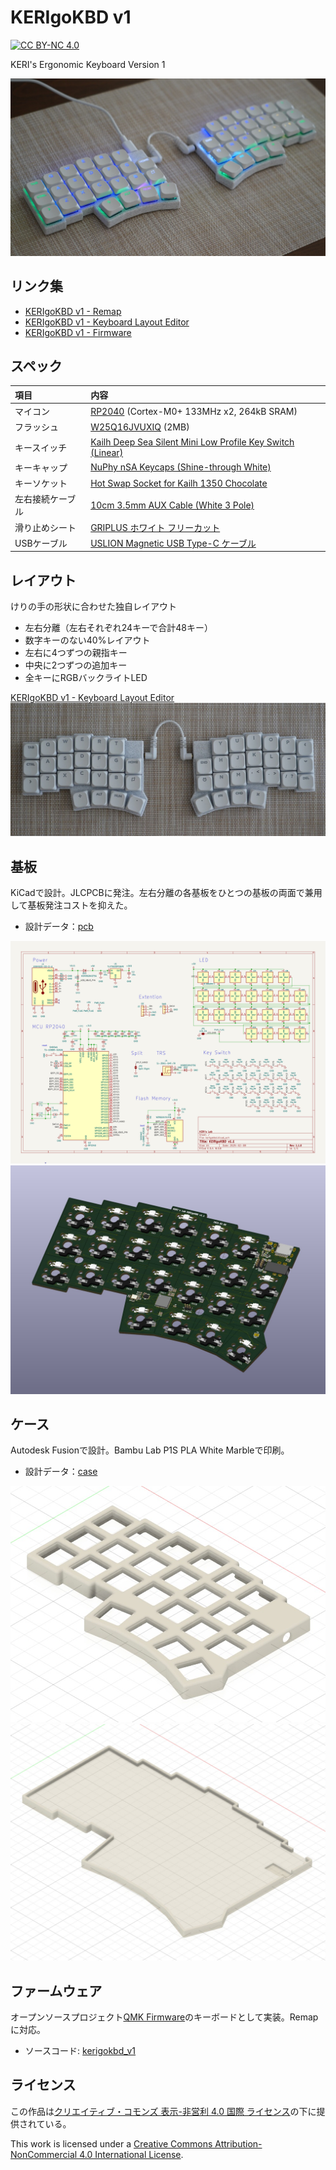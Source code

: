 # KERIgoKBD v1

[![CC BY-NC 4.0](https://licensebuttons.net/l/by-nc/4.0/88x31.png)](https://creativecommons.org/licenses/by-nc/4.0/deed.ja)

KERI's Ergonomic Keyboard Version 1

![KERIgoKBD v1](./images/kerigokbd_v1.jpg)

## リンク集

- [KERIgoKBD v1 - Remap](https://remap-keys.app/catalog/8pqWZfIyb0UqzhvSmsgh/keymap?id=74vyciDXcUU3OP2Ju8dM)
- [KERIgoKBD v1 - Keyboard Layout Editor](https://www.keyboard-layout-editor.com/#/gists/ef55d575836d948b814d1c28ccc5c396)
- [KERIgoKBD v1 - Firmware](../../software/keyboards/kerigokbd/kerigokbd_v1/)

## スペック

| 項目             | 内容                                                                                                                |
| :--------------- | :------------------------------------------------------------------------------------------------------------------ |
| マイコン         | [RP2040](https://www.raspberrypi.com/products/rp2040/specifications/) (Cortex-M0+ 133MHz x2, 264kB SRAM)            |
| フラッシュ       | [W25Q16JVUXIQ](https://www.digikey.jp/ja/products/detail/winbond-electronics/W25Q16JVUXIQ-TR/) (2MB)                |
| キースイッチ     | [Kailh Deep Sea Silent Mini Low Profile Key Switch (Linear)](https://www.aliexpress.com/item/1005007364820059.html) |
| キーキャップ     | [NuPhy nSA Keycaps (Shine-through White)](https://www.aliexpress.com/item/1005006384968360.html)                    |
| キーソケット     | [Hot Swap Socket for Kailh 1350 Chocolate](https://www.aliexpress.com/item/1005006610157756.html)                   |
| 左右接続ケーブル | [10cm 3.5mm AUX Cable (White 3 Pole)](https://www.aliexpress.com/item/1005002484746676.html)                        |
| 滑り止めシート   | [GRIPLUS ホワイト フリーカット](http://www.amazon.co.jp/dp/B08XHMGPWW/)                                             |
| USBケーブル      | [USLION Magnetic USB Type-C ケーブル](https://www.aliexpress.com/item/1005006136597761.html)                        |

## レイアウト

けりの手の形状に合わせた独自レイアウト

- 左右分離（左右それぞれ24キーで合計48キー）
- 数字キーのない40%レイアウト
- 左右に4つずつの親指キー
- 中央に2つずつの追加キー
- 全キーにRGBバックライトLED

[KERIgoKBD v1 - Keyboard Layout Editor](https://www.keyboard-layout-editor.com/#/gists/ef55d575836d948b814d1c28ccc5c396)
![KERIgoKBD v1](./images/kerigokbd_v1_top.jpg)

## 基板

KiCadで設計。JLCPCBに発注。左右分離の各基板をひとつの基板の両面で兼用して基板発注コストを抑えた。

- 設計データ：[pcb](./pcb/)

![KERIgoKBD v1 Sketch](./pcb/kerigokbd.svg)
![KERIgoKBD v1 PCB](./images/kerigokbd_v1_pcb.jpg)

## ケース

Autodesk Fusionで設計。Bambu Lab P1S PLA White Marbleで印刷。

- 設計データ：[case](./case/)

![KERIgoKBD v1 Case Top](./images/kerigokbd_v1_case_top.jpg)
![KERIgoKBD v1 Case Bottom](./images/kerigokbd_v1_case_bottom.jpg)

## ファームウェア

オープンソースプロジェクト[QMK Firmware](https://docs.qmk.fm/)のキーボードとして実装。Remapに対応。

- ソースコード: [kerigokbd_v1](../../software/keyboards/kerigokbd/kerigokbd_v1/)

## ライセンス

この作品は[クリエイティブ・コモンズ 表示-非営利 4.0 国際 ライセンス](https://creativecommons.org/licenses/by-nc/4.0/deed.ja)の下に提供されている。

This work is licensed under a [Creative Commons Attribution-NonCommercial 4.0 International License](https://creativecommons.org/licenses/by-nc/4.0/).
